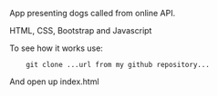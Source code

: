 App presenting dogs called from online API.

HTML, CSS, Bootstrap and Javascript

To see how it works use:

        git clone ...url from my github repository...

And open up index.html
